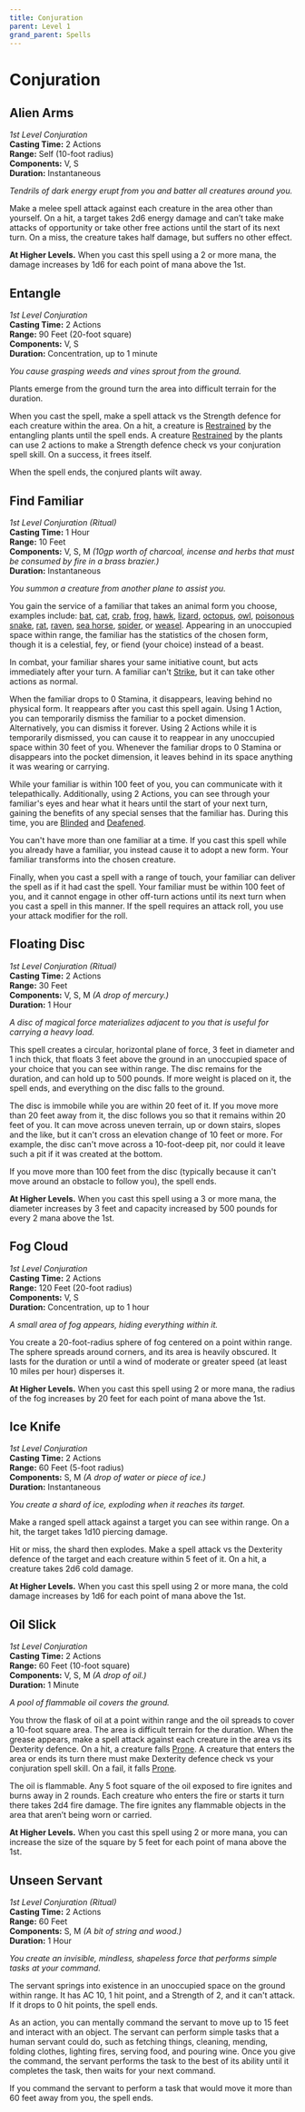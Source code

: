 ```yaml
---
title: Conjuration
parent: Level 1
grand_parent: Spells
---
```


# Conjuration

## Alien Arms
*1st Level Conjuration*<br>
**Casting Time:** 2 Actions<br>
**Range:** Self (10-foot radius)<br>
**Components:** V, S<br>
**Duration:** Instantaneous

*Tendrils of dark energy erupt from you and batter all creatures around you.*

Make a melee spell attack against each creature in the area other than yourself. On a hit, a target takes 2d6 energy damage and can’t take make attacks of opportunity or take other free actions until the start of its next turn. On a miss, the creature takes half damage, but suffers no other effect.

**At Higher Levels.** When you cast this spell using a 2 or more mana, the damage increases by 1d6 for each point of mana above the 1st.

## Entangle
*1st Level Conjuration*<br>
**Casting Time:** 2 Actions<br>
**Range:** 90 Feet (20-foot square)<br>
**Components:** V, S<br>
**Duration:** Concentration, up to 1 minute

*You cause grasping weeds and vines sprout from the ground.*

Plants emerge from the ground turn the area into difficult terrain for the duration.

When you cast the spell, make a spell attack vs the Strength defence for each creature within the area. On a hit, a creature is [Restrained](https://stormchaserroleplaying.com/stormchaserRPG/Conditions/Restrained/) by the entangling plants until the spell ends. A creature [Restrained](https://stormchaserroleplaying.com/stormchaserRPG/Conditions/Restrained/) by the plants can use 2 actions to make a Strength defence check vs your conjuration spell skill. On a success, it frees itself.

When the spell ends, the conjured plants wilt away.

## Find Familiar
*1st Level Conjuration (Ritual)*<br>
**Casting Time:** 1 Hour<br>
**Range:** 10 Feet<br>
**Components:** V, S, M *(10gp worth of charcoal, incense and herbs that must be consumed by fire in a brass brazier.)*<br>
**Duration:** Instantaneous

*You summon a creature from another plane to assist you.*

You gain the service of a familiar that takes an animal form you choose, examples include: [bat](), [cat](), [crab](), [frog](), [hawk](), [lizard](), [octopus](), [owl](), [poisonous snake](), [rat](), [raven](), [sea horse](), [spider](), or [weasel](). Appearing in an unoccupied space within range, the familiar has the statistics of the chosen form, though it is a celestial, fey, or fiend (your choice) instead of a beast.

In combat, your familiar shares your same initiative count, but acts immediately after your turn. A familiar can't [Strike](https://stormchaserroleplaying.com/stormchaserRPG/Combat/Actions/Strike/), but it can take other actions as normal.

When the familiar drops to 0 Stamina, it disappears, leaving behind no physical form. It reappears after you cast this spell again. Using 1 Action, you can temporarily dismiss the familiar to a pocket dimension. Alternatively, you can dismiss it forever. Using 2 Actions while it is temporarily dismissed, you can cause it to reappear in any unoccupied space within 30 feet of you. Whenever the familiar drops to 0 Stamina or disappears into the pocket dimension, it leaves behind in its space anything it was wearing or carrying.

While your familiar is within 100 feet of you, you can communicate with it telepathically. Additionally, using 2 Actions, you can see through your familiar's eyes and hear what it hears until the start of your next turn, gaining the benefits of any special senses that the familiar has. During this time, you are [Blinded](https://stormchaserroleplaying.com/stormchaserRPG/Conditions/Blinded/) and [Deafened](https://stormchaserroleplaying.com/stormchaserRPG/Conditions/Deafened/).

You can't have more than one familiar at a time. If you cast this spell while you already have a familiar, you instead cause it to adopt a new form. Your familiar transforms into the chosen creature.

Finally, when you cast a spell with a range of touch, your familiar can deliver the spell as if it had cast the spell. Your familiar must be within 100 feet of you, and it cannot engage in other off-turn actions until its next turn when you cast a spell in this manner. If the spell requires an attack roll, you use your attack modifier for the roll.

## Floating Disc
*1st Level Conjuration (Ritual)*<br>
**Casting Time:** 2 Actions<br>
**Range:** 30 Feet<br>
**Components:** V, S, M *(A drop of mercury.)*<br>
**Duration:** 1 Hour

*A disc of magical force materializes adjacent to you that is useful for carrying a heavy load.*

This spell creates a circular, horizontal plane of force, 3 feet in diameter and 1 inch thick, that floats 3 feet above the ground in an unoccupied space of your choice that you can see within range. The disc remains for the duration, and can hold up to 500 pounds. If more weight is placed on it, the spell ends, and everything on the disc falls to the ground.

The disc is immobile while you are within 20 feet of it. If you move more than 20 feet away from it, the disc follows you so that it remains within 20 feet of you. It can move across uneven terrain, up or down stairs, slopes and the like, but it can't cross an elevation change of 10 feet or more. For example, the disc can't move across a 10-foot-deep pit, nor could it leave such a pit if it was created at the bottom.

If you move more than 100 feet from the disc (typically because it can't move around an obstacle to follow you), the spell ends.

**At Higher Levels.** When you cast this spell using a 3 or more mana, the diameter increases by 3 feet and capacity increased by 500 pounds for every 2 mana above the 1st.

## Fog Cloud
*1st Level Conjuration*<br>
**Casting Time:** 2 Actions<br>
**Range:** 120 Feet (20-foot radius)<br>
**Components:** V, S<br>
**Duration:** Concentration, up to 1 hour

*A small area of fog appears, hiding everything within it.*

You create a 20-foot-radius sphere of fog centered on a point within range. The sphere spreads around corners, and its area is heavily obscured. It lasts for the duration or until a wind of moderate or greater speed (at least 10 miles per hour) disperses it.

**At Higher Levels.** When you cast this spell using 2 or more mana, the radius of the fog increases by 20 feet for each point of mana above the 1st.

## Ice Knife
*1st Level Conjuration*<br>
**Casting Time:** 2 Actions<br>
**Range:** 60 Feet (5-foot radius)<br>
**Components:** S, M *(A drop of water or piece of ice.)*<br>
**Duration:** Instantaneous

*You create a shard of ice, exploding when it reaches its target.*

Make a ranged spell attack against a target you can see within range. On a hit, the target takes 1d10 piercing damage.

Hit or miss, the shard then explodes. Make a spell attack vs the Dexterity defence of the target and each creature within 5 feet of it. On a hit, a creature takes 2d6 cold damage.

**At Higher Levels.** When you cast this spell using 2 or more mana, the cold damage increases by 1d6 for each point of mana above the 1st.

## Oil Slick
*1st Level Conjuration*<br>
**Casting Time:** 2 Actions<br>
**Range:** 60 Feet (10-foot square)<br>
**Components:** V, S, M *(A drop of oil.)*<br>
**Duration:** 1 Minute

*A pool of flammable oil covers the ground.*

You throw the flask of oil at a point within range and the oil spreads to cover a 10-foot square area. The area is difficult terrain for the duration. When the grease appears, make a spell attack against each creature in the area vs its Dexterity defence. On a hit, a creature falls [Prone](https://stormchaserroleplaying.com/stormchaserRPG/Conditions/Prone/). A creature that enters the area or ends its turn there must make Dexterity defence check vs your conjuration spell skill. On a fail, it falls [Prone](https://stormchaserroleplaying.com/stormchaserRPG/Conditions/Prone/).

The oil is flammable. Any 5 foot square of the oil exposed to fire ignites and burns away in 2 rounds. Each creature who enters the fire or starts it turn there takes 2d4 fire damage. The fire ignites any flammable objects in the area that aren’t being worn or carried.

**At Higher Levels.** When you cast this spell using 2 or more mana, you can increase the size of the square by 5 feet for each point of mana above the 1st.

## Unseen Servant
*1st Level Conjuration (Ritual)*<br>
**Casting Time:** 2 Actions<br>
**Range:** 60 Feet<br>
**Components:** S, M *(A bit of string and wood.)*<br>
**Duration:** 1 Hour

*You create an invisible, mindless, shapeless force that performs simple tasks at your command.*

The servant springs into existence in an unoccupied space on the ground within range. It has AC 10, 1 hit point, and a Strength of 2, and it can't attack. If it drops to 0 hit points, the spell ends.

As an action, you can mentally command the servant to move up to 15 feet and interact with an object. The servant can perform simple tasks that a human servant could do, such as fetching things, cleaning, mending, folding clothes, lighting fires, serving food, and pouring wine. Once you give the command, the servant performs the task to the best of its ability until it completes the task, then waits for your next command.

If you command the servant to perform a task that would move it more than 60 feet away from you, the spell ends.
